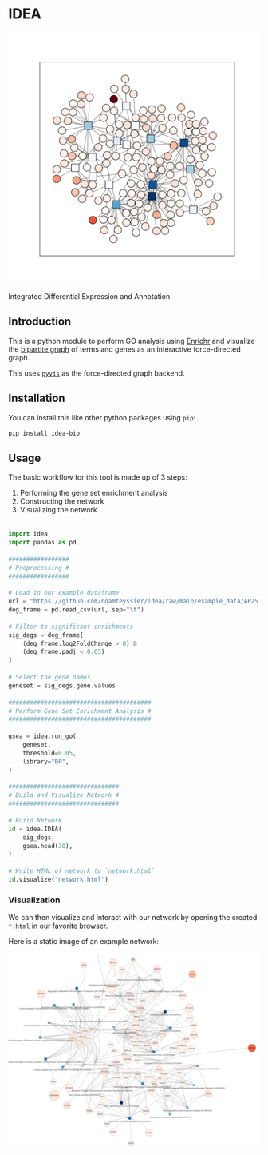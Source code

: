# IDEA

![logo](assets/logo.png)

Integrated Differential Expression and Annotation

## Introduction

This is a python module to perform GO analysis using [Enrichr](https://maayanlab.cloud/Enrichr/)
and visualize the [bipartite graph](https://en.wikipedia.org/wiki/Bipartite_graph)
of terms and genes as an interactive force-directed graph.

This uses [`pyvis`](https://pyvis.readthedocs.io/en/latest/tutorial.html) as the
force-directed graph backend.

## Installation

You can install this like other python packages using `pip`:

``` bash
pip install idea-bio
```

## Usage

The basic workflow for this tool is made up of 3 steps:

1. Performing the gene set enrichment analysis
2. Constructing the network
3. Visualizing the network

``` python

import idea
import pandas as pd

#################
# Preprocessing #
#################

# Load in our example dataframe
url = "https://github.com/noamteyssier/idea/raw/main/example_data/AP2S1.tab.gz"
deg_frame = pd.read_csv(url, sep="\t")

# Filter to significant enrichments
sig_degs = deg_frame[
    (deg_frame.log2FoldChange > 0) &
    (deg_frame.padj < 0.05)
]

# Select the gene names
geneset = sig_degs.gene.values

########################################
# Perform Gene Set Enrichment Analysis #
########################################

gsea = idea.run_go(
    geneset,
    threshold=0.05,
    library="BP",
)

###############################
# Build and Visualize Network #
###############################

# Build Network
id = idea.IDEA(
    sig_degs,
    gsea.head(30),
)

# Write HTML of network to `network.html`
id.visualize("network.html")
```

### Visualization

We can then visualize and interact with our network by opening
the created `*.html` in our favorite browser.

Here is a static image of an example network:

![network.png](assets/example_network.png)
